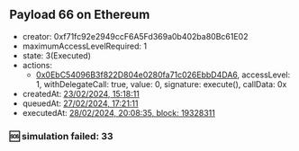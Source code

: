 ## Payload 66 on Ethereum

- creator: 0xf71fc92e2949ccF6A5Fd369a0b402ba80Bc61E02
- maximumAccessLevelRequired: 1
- state: 3(Executed)
- actions:
  - [0x0EbC54096B3f822D804e0280fa71c026EbbD4DA6](https://etherscan.io/tx/0x0EbC54096B3f822D804e0280fa71c026EbbD4DA6), accessLevel: 1, withDelegateCall: true, value: 0, signature: execute(), callData: 0x
- createdAt: [23/02/2024, 15:18:11](https://etherscan.io/tx/0x66ad5b480ae3bfdbb8ddcaa5c595555f4c19bc67277bc0d79b10ea7b7ee4e4b5)
- queuedAt: [27/02/2024, 17:21:11](https://etherscan.io/tx/0xb16c86afc67a05411867b5e00996f4f52a2eaea5bde26c2af75ddf9735736b36)
- executedAt: [28/02/2024, 20:08:35, block: 19328311](https://etherscan.io/tx/0xf61289329fdfca3b25efbab2a86d955e13d4a954c9402f36b8b25bcf4226edb0)

### :sos: simulation failed: 33
